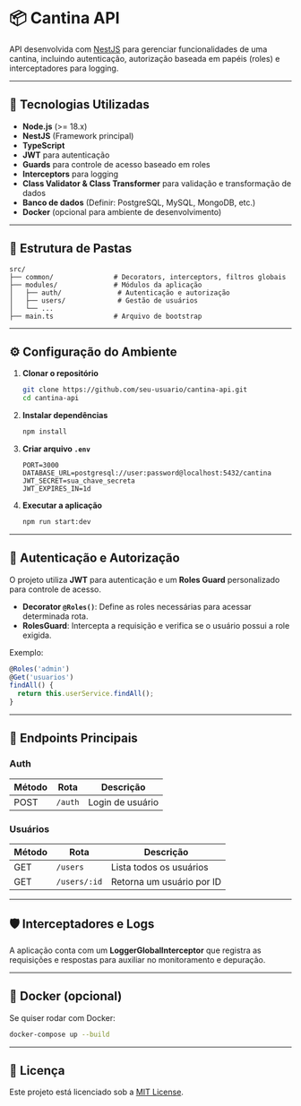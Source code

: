 # 📦 Cantina API

API desenvolvida com [NestJS](https://nestjs.com/) para gerenciar funcionalidades de uma cantina, incluindo autenticação, autorização baseada em papéis (roles) e interceptadores para logging.

---

## 🚀 Tecnologias Utilizadas

- **Node.js** (>= 18.x)
- **NestJS** (Framework principal)
- **TypeScript**
- **JWT** para autenticação
- **Guards** para controle de acesso baseado em roles
- **Interceptors** para logging
- **Class Validator & Class Transformer** para validação e transformação de dados
- **Banco de dados** (Definir: PostgreSQL, MySQL, MongoDB, etc.)
- **Docker** (opcional para ambiente de desenvolvimento)

---

## 📂 Estrutura de Pastas

```
src/
├── common/               # Decorators, interceptors, filtros globais
├── modules/              # Módulos da aplicação
│   ├── auth/              # Autenticação e autorização
│   ├── users/             # Gestão de usuários
│   └── ...
├── main.ts               # Arquivo de bootstrap
```

---

## ⚙️ Configuração do Ambiente

1. **Clonar o repositório**
   ```bash
   git clone https://github.com/seu-usuario/cantina-api.git
   cd cantina-api
   ```

2. **Instalar dependências**
   ```bash
   npm install
   ```

3. **Criar arquivo `.env`**
   ```env
   PORT=3000
   DATABASE_URL=postgresql://user:password@localhost:5432/cantina
   JWT_SECRET=sua_chave_secreta
   JWT_EXPIRES_IN=1d
   ```

4. **Executar a aplicação**
   ```bash
   npm run start:dev
   ```

---

## 🔐 Autenticação e Autorização

O projeto utiliza **JWT** para autenticação e um **Roles Guard** personalizado para controle de acesso.

- **Decorator `@Roles()`**: Define as roles necessárias para acessar determinada rota.
- **RolesGuard**: Intercepta a requisição e verifica se o usuário possui a role exigida.

Exemplo:
```ts
@Roles('admin')
@Get('usuarios')
findAll() {
  return this.userService.findAll();
}
```

---

## 📜 Endpoints Principais

### **Auth**
| Método | Rota         | Descrição            |
|--------|-------------|----------------------|
| POST   | `/auth` | Login de usuário     |

### **Usuários**
| Método | Rota          | Descrição                 |
|--------|--------------|---------------------------|
| GET    | `/users`     | Lista todos os usuários    |
| GET    | `/users/:id` | Retorna um usuário por ID  |

---

## 🛡 Interceptadores e Logs

A aplicação conta com um **LoggerGlobalInterceptor** que registra as requisições e respostas para auxiliar no monitoramento e depuração.

---

## 🐳 Docker (opcional)

Se quiser rodar com Docker:
```bash
docker-compose up --build
```

---

## 📄 Licença

Este projeto está licenciado sob a [MIT License](LICENSE).
